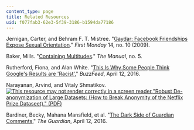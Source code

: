 ```yaml
---
content_type: page
title: Related Resources
uid: f077fab3-62e3-5f39-3186-b1594da77186
---
```


Jernigan, Carter, and Behram F. T. Mistree. "[Gaydar: Facebook Friendships Expose Sexual Orientation](http://firstmonday.org/article/view/2611/2302)." _First Monday_ 14, no. 10 (2009).

Baker, Mills. "[Containing Multitudes](https://themanual.org/read/issues/5/mills-baker/article)." _The Manual_, no. 5.

Rutherford, Fiona, and Alan White. "[This Is Why Some People Think Google's Results are 'Racist'](https://www.buzzfeed.com/fionarutherford/heres-why-some-people-think-googles-results-are-racist?utm_term=.bi3oWaJKn#.yxRNaMXD5)," _BuzzFeed_, April 12, 2016.

Narayanan, Arvind, and Vitaly Shmatikov. [![This resource may not render correctly in a screen reader.](/images/inacessible.gif)"Robust De-anonymization of Large Datasets: (How to Break Anonymity of the Netflix Prize Dataseet)." (PDF)](http://arxiv.org/pdf/cs/0610105.pdf)

Bardiner, Becky, Mahana Mansfield, et al. "[The Dark Side of Guardian Comments](https://www.theguardian.com/technology/2016/apr/12/the-dark-side-of-guardian-comments)," _The Guardian_, April 12, 2016.